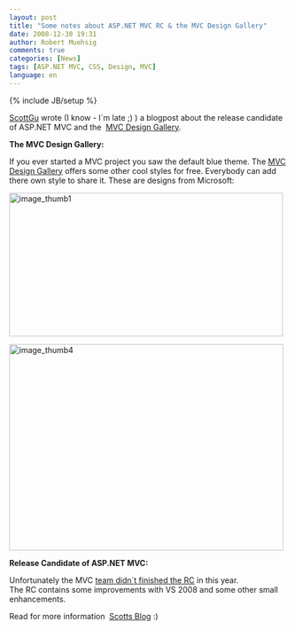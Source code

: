 ```yaml
---
layout: post
title: "Some notes about ASP.NET MVC RC & the MVC Design Gallery"
date: 2008-12-30 19:31
author: Robert Muehsig
comments: true
categories: [News]
tags: [ASP.NET MVC, CSS, Design, MVC]
language: en
---
```

{% include JB/setup %}
<p><a href="http://weblogs.asp.net/scottgu/archive/2008/12/19/asp-net-mvc-design-gallery-and-upcoming-view-improvements-with-the-asp-net-mvc-release-candidate.aspx">ScottGu</a> wrote (I know - I&#180;m late ;) ) a blogpost about the release candidate of ASP.NET MVC and the&#160; <a href="http://www.asp.net/mvc/gallery/default.aspx?supportsjs=true">MVC Design Gallery</a>.</p> 



<p><strong>The MVC Design Gallery:</strong></p>
<p>If you ever started a MVC project you saw the default blue theme. The <a href="http://www.asp.net/mvc/gallery/default.aspx?supportsjs=true">MVC Design Gallery</a> offers some other cool styles for free. Everybody can add there own style to share it. These are designs from Microsoft:</p>  

<p><a href="{{BASE_PATH}}/assets/wp-images-en/image-thumb111.png"><img style="border-top-width: 0px; border-left-width: 0px; border-bottom-width: 0px; border-right-width: 0px" height="259" alt="image_thumb1" src="{{BASE_PATH}}/assets/wp-images-en/image-thumb1-thumb1.png" width="494" border="0" /></a> </p>
<p><a href="{{BASE_PATH}}/assets/wp-images-en/image-thumb42.png"><img style="border-top-width: 0px; border-left-width: 0px; border-bottom-width: 0px; border-right-width: 0px" height="372" alt="image_thumb4" src="{{BASE_PATH}}/assets/wp-images-en/image-thumb4-thumb1.png" width="495" border="0" /></a></p>
<p><strong>Release Candidate of ASP.NET MVC:</strong></p>
<p>Unfortunately the MVC <a href="http://haacked.com/archive/2008/12/19/a-little-holiday-love-from-the-asp.net-mvc-team.aspx">team didn&#180;t finished the RC</a> in this year.     <br />The RC contains some improvements with VS 2008 and some other small enhancements.</p>
<p>Read for more information&#160; <a href="http://weblogs.asp.net/scottgu/archive/2008/12/19/asp-net-mvc-design-gallery-and-upcoming-view-improvements-with-the-asp-net-mvc-release-candidate.aspx">Scotts Blog</a> :)</p>
